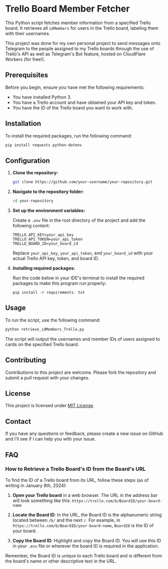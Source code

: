 # Trello Board Member Fetcher

This Python script fetches member information from a specified Trello board. It retrieves all `idMembers` for users in the Trello board, labeling them with their usernames. 

This project was done for my own personal project to send messages onto Telegram to the people assigned to my Trello boards through the use of Trello's API as well as Telegram's Bot feature, hosted on CloudFlare Workers (for free!).

## Prerequisites

Before you begin, ensure you have met the following requirements:

- You have installed Python 3.
- You have a Trello account and have obtained your API key and token.
- You have the ID of the Trello board you want to work with.

## Installation

To install the required packages, run the following command:

```bash
pip install requests python-dotenv
```

## Configuration

1. **Clone the repository:**

   ```bash
   git clone https://github.com/your-username/your-repository.git
   ```

2. **Navigate to the repository folder:**

   ```bash
   cd your-repository
   ```

3. **Set up the environment variables:**

   Create a `.env` file in the root directory of the project and add the following content:

   ```env
   TRELLO_API_KEY=your_api_key
   TRELLO_API_TOKEN=your_api_token
   TRELLO_BOARD_ID=your_board_id
   ```

   Replace `your_api_key`, `your_api_token`, and `your_board_id` with your actual Trello API key, token, and board ID.

4. **Installing required packages:**

   Run the code below in your IDE's terminal to install the required packages to make this program run properly:

   ```env
   pip install -r requirements. txt
   ```

## Usage

To run the script, use the following command:

```bash
python retrieve_idMembers_Trello.py
```

The script will output the usernames and member IDs of users assigned to cards on the specified Trello board.

## Contributing

Contributions to this project are welcome. Please fork the repository and submit a pull request with your changes.

## License

This project is licensed under [MIT License](LICENSE).

## Contact

If you have any questions or feedback, please create a new issue on GitHub and I'll see if I can help you with your issue.

## FAQ

### How to Retrieve a Trello Board's ID from the Board's URL

To find the ID of a Trello board from its URL, follow these steps (as of writing in January 8th, 2024):

1. **Open your Trello board** in a web browser. The URL in the address bar will look something like this:
   `https://trello.com/b/BoardID/your-board-name`

2. **Locate the Board ID**: In the URL, the Board ID is the alphanumeric string located between `/b/` and the next `/`. For example, in `https://trello.com/b/BoardID/your-board-name`, `BoardID` is the ID of your board.

3. **Copy the Board ID**: Highlight and copy the Board ID. You will use this ID in your `.env` file or wherever the board ID is required in the application.

Remember, the Board ID is unique to each Trello board and is different from the board's name or other descriptive text in the URL.
